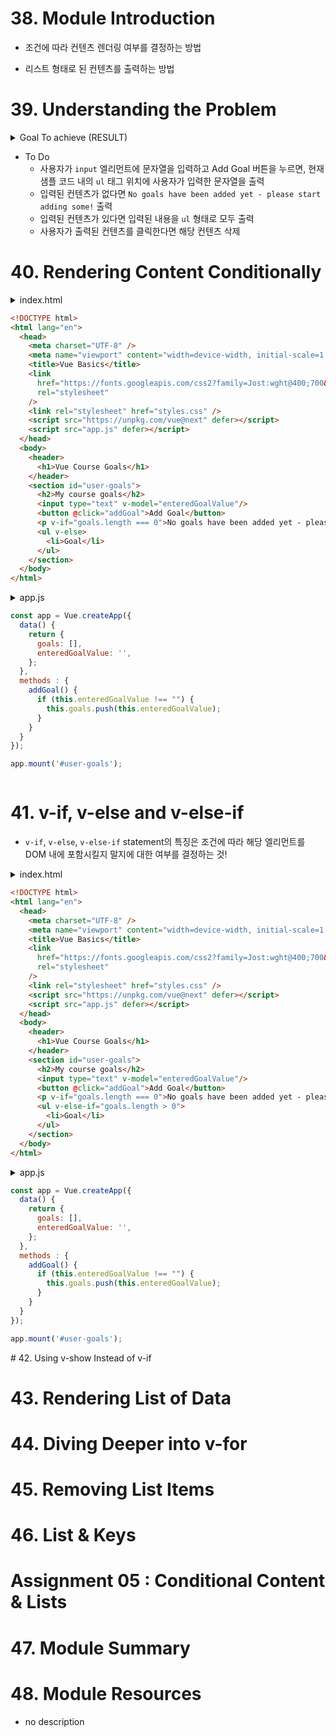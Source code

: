 # 38. Module Introduction
* 조건에 따라 컨텐츠 렌더링 여부를 결정하는 방법

* 리스트 형태로 된 컨텐츠를 출력하는 방법

# 39. Understanding the Problem

<details>
<summary>Goal To achieve (RESULT) </summary>

```html
<!DOCTYPE html>
<html lang="en">
<head>
    <meta charset="UTF-8" />
    <meta name="viewport" content="width=device-width, initial-scale=1.0" />
    <title>Vue Basics</title>
    <link
    href="https://fonts.googleapis.com/css2?family=Jost:wght@400;700&display=swap"
    rel="stylesheet"
    />
    <link rel="stylesheet" href="styles.css" />
    <script src="https://unpkg.com/vue@next" defer></script>
    <script src="app.js" defer></script>
</head>
<body>
    <header>
    <h1>Vue Course Goals</h1>
    </header>
    <section id="user-goals">
    <h2>My course goals</h2>
    <input type="text" />
    <button>Add Goal</button>
    <p>No goals have been added yet - please start adding some!</p>
    <ul>
        <li>Goal</li>
    </ul>
    </section>
</body>
</html>
```
</details>

* To Do
  * 사용자가 `input` 엘리먼트에 문자열을 입력하고 Add Goal 버튼을 누르면, 현재 샘플 코드 내의 `ul` 태그 위치에 사용자가 입력한 문자열을 출력
  * 입력된 컨텐츠가 없다면 `No goals have been added yet - please start adding some!` 출력
  * 입력된 컨텐츠가 있다면 입력된 내용을 `ul` 형태로 모두 출력
  * 사용자가 출력된 컨텐츠를 클릭한다면 해당 컨텐츠 삭제

# 40. Rendering Content Conditionally

<details>
<summary>index.html<summary>

```html
<!DOCTYPE html>
<html lang="en">
  <head>
    <meta charset="UTF-8" />
    <meta name="viewport" content="width=device-width, initial-scale=1.0" />
    <title>Vue Basics</title>
    <link
      href="https://fonts.googleapis.com/css2?family=Jost:wght@400;700&display=swap"
      rel="stylesheet"
    />
    <link rel="stylesheet" href="styles.css" />
    <script src="https://unpkg.com/vue@next" defer></script>
    <script src="app.js" defer></script>
  </head>
  <body>
    <header>
      <h1>Vue Course Goals</h1>
    </header>
    <section id="user-goals">
      <h2>My course goals</h2>
      <input type="text" v-model="enteredGoalValue"/>
      <button @click="addGoal">Add Goal</button>
      <p v-if="goals.length === 0">No goals have been added yet - please start adding some!</p>
      <ul v-else>
        <li>Goal</li>
      </ul>
    </section>
  </body>
</html>

```
</details>

<details>
<summary>app.js<summary>

```js
const app = Vue.createApp({
  data() {
    return { 
      goals: [],
      enteredGoalValue: '',
    };
  },
  methods : {
    addGoal() {
      if (this.enteredGoalValue !== "") {
        this.goals.push(this.enteredGoalValue);
      }
    }
  }
});

app.mount('#user-goals');

```
</details>

# 41. v-if, v-else and v-else-if

* `v-if`, `v-else`, `v-else-if` statement의 특징은 조건에 따라 해당 엘리먼트를 DOM 내에 포함시킬지 말지에 대한 여부를 결정하는 것!

<details>
<summary>index.html<summary>

```html
<!DOCTYPE html>
<html lang="en">
  <head>
    <meta charset="UTF-8" />
    <meta name="viewport" content="width=device-width, initial-scale=1.0" />
    <title>Vue Basics</title>
    <link
      href="https://fonts.googleapis.com/css2?family=Jost:wght@400;700&display=swap"
      rel="stylesheet"
    />
    <link rel="stylesheet" href="styles.css" />
    <script src="https://unpkg.com/vue@next" defer></script>
    <script src="app.js" defer></script>
  </head>
  <body>
    <header>
      <h1>Vue Course Goals</h1>
    </header>
    <section id="user-goals">
      <h2>My course goals</h2>
      <input type="text" v-model="enteredGoalValue"/>
      <button @click="addGoal">Add Goal</button>
      <p v-if="goals.length === 0">No goals have been added yet - please start adding some!</p>
      <ul v-else-if="goals.length > 0">
        <li>Goal</li>
      </ul>
    </section>
  </body>
</html>

```
</details>

<details>
<summary>app.js<summary>

```js
const app = Vue.createApp({
  data() {
    return { 
      goals: [],
      enteredGoalValue: '',
    };
  },
  methods : {
    addGoal() {
      if (this.enteredGoalValue !== "") {
        this.goals.push(this.enteredGoalValue);
      }
    }
  }
});

app.mount('#user-goals');

```
</details>
# 42. Using v-show Instead of v-if

# 43. Rendering List of Data

# 44. Diving Deeper into v-for

# 45. Removing List Items

# 46. List & Keys

# Assignment 05 : Conditional Content & Lists

# 47. Module Summary

# 48. Module Resources
* no description